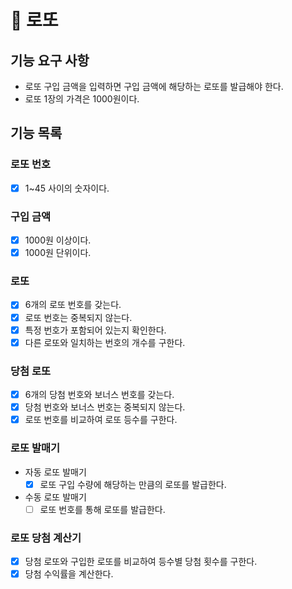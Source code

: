 # 🚀 로또

## 기능 요구 사항
- 로또 구입 금액을 입력하면 구입 금액에 해당하는 로또를 발급해야 한다.
- 로또 1장의 가격은 1000원이다.

## 기능 목록
### 로또 번호
- [x] 1~45 사이의 숫자이다.

### 구입 금액
- [x] 1000원 이상이다.
- [x] 1000원 단위이다.

### 로또
- [x] 6개의 로또 번호를 갖는다.
- [x] 로또 번호는 중복되지 않는다.
- [x] 특정 번호가 포함되어 있는지 확인한다.
- [x] 다른 로또와 일치하는 번호의 개수를 구한다.

### 당첨 로또
- [x] 6개의 당첨 번호와 보너스 번호를 갖는다.
- [x] 당첨 번호와 보너스 번호는 중복되지 않는다.
- [x] 로또 번호를 비교하여 로또 등수를 구한다.

### 로또 발매기
- 자동 로또 발매기
    - [x] 로또 구입 수량에 해당하는 만큼의 로또를 발급한다.
- 수동 로또 발매기
    - [ ] 로또 번호를 통해 로또를 발급한다.

### 로또 당첨 계산기
- [x] 당첨 로또와 구입한 로또를 비교하여 등수별 당첨 횟수를 구한다.
- [x] 당첨 수익률을 계산한다.
